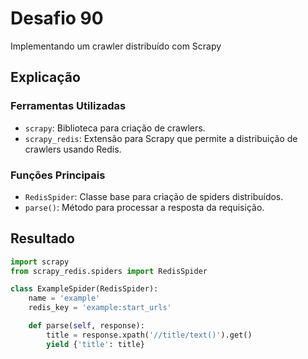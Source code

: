 # Desafio 90

Implementando um crawler distribuído com Scrapy

## Explicação

### Ferramentas Utilizadas

- `scrapy`: Biblioteca para criação de crawlers.
- `scrapy_redis`: Extensão para Scrapy que permite a distribuição de crawlers usando Redis.

### Funções Principais

- `RedisSpider`: Classe base para criação de spiders distribuídos.
- `parse()`: Método para processar a resposta da requisição.

## Resultado

```python
import scrapy
from scrapy_redis.spiders import RedisSpider

class ExampleSpider(RedisSpider):
    name = 'example'
    redis_key = 'example:start_urls'

    def parse(self, response):
        title = response.xpath('//title/text()').get()
        yield {'title': title}
```